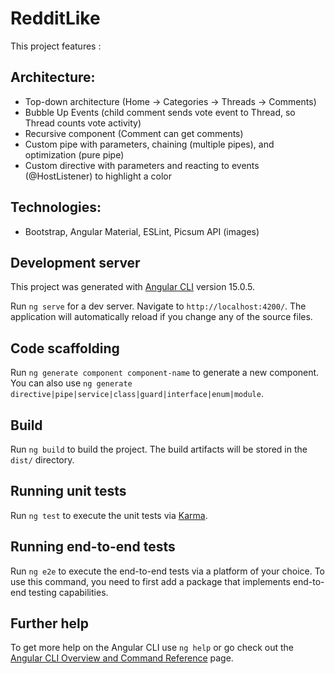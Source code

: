 # RedditLike

This project features : 
## Architecture:
- Top-down architecture (Home -> Categories -> Threads -> Comments)
- Bubble Up Events (child comment sends vote event to Thread, so Thread counts vote activity)
- Recursive component (Comment can get comments)
- Custom pipe with parameters, chaining (multiple pipes), and optimization (pure pipe)
- Custom directive with parameters and reacting to events (@HostListener) to highlight a color 
  
## Technologies:
- Bootstrap, Angular Material, ESLint, Picsum API (images) 



  



## Development server

This project was generated with [Angular CLI](https://github.com/angular/angular-cli) version 15.0.5.

Run `ng serve` for a dev server. Navigate to `http://localhost:4200/`. The application will automatically reload if you change any of the source files.

## Code scaffolding

Run `ng generate component component-name` to generate a new component. You can also use `ng generate directive|pipe|service|class|guard|interface|enum|module`.

## Build

Run `ng build` to build the project. The build artifacts will be stored in the `dist/` directory.

## Running unit tests

Run `ng test` to execute the unit tests via [Karma](https://karma-runner.github.io).

## Running end-to-end tests

Run `ng e2e` to execute the end-to-end tests via a platform of your choice. To use this command, you need to first add a package that implements end-to-end testing capabilities.

## Further help

To get more help on the Angular CLI use `ng help` or go check out the [Angular CLI Overview and Command Reference](https://angular.io/cli) page.
